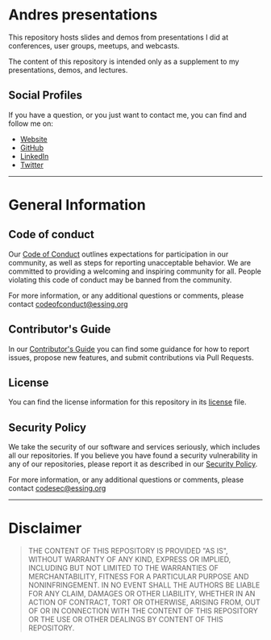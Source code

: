 # Andres presentations

This repository hosts slides and demos from presentations I did at conferences, user groups, meetups, and webcasts.

The content of this repository is intended only as a supplement to my presentations, demos, and lectures.

## Social Profiles

If you have a question, or you just want to contact me, you can find and follow me on:
 - [Website](https://www.andre-essing.de)
 - [GitHub](https://github.com/aessing)
 - [LinkedIn](https://www.linkedin.com/in/aessing/)
 - [Twitter](https://twitter.com/aessing)

---

# General Information

## Code of conduct

Our [Code of Conduct](CODE_OF_CONDUCT.md) outlines expectations for participation in our community, as well as steps for reporting unacceptable behavior. We are committed to providing a welcoming and inspiring community for all. People violating this code of conduct may be banned from the community.

For more information, or any additional questions or comments, please contact [codeofconduct@essing.org](mailto:codeofconduct@essing.org)

## Contributor's Guide

In our [Contributor's Guide](CONTRIBUTING.md) you can find some guidance for how to report issues, propose new features, and submit contributions via Pull Requests.

## License

You can find the license information for this repository in its [license](LICENSE.md) file.

## Security Policy

We take the security of our software and services seriously, which includes all our repositories. 
If you believe you have found a security vulnerability in any of our repositories, please report it as described in our [Security Policy](SECURITY.md).

For more information, or any additional questions or comments, please contact [codesec@essing.org](mailto:codesec@essing.org)

---

# Disclaimer

>THE CONTENT OF THIS REPOSITORY IS PROVIDED "AS IS", WITHOUT WARRANTY OF ANY KIND, EXPRESS OR IMPLIED, INCLUDING BUT NOT LIMITED TO THE WARRANTIES OF MERCHANTABILITY, FITNESS FOR A PARTICULAR PURPOSE AND NONINFRINGEMENT. IN NO EVENT SHALL THE AUTHORS BE LIABLE FOR ANY CLAIM, DAMAGES OR OTHER LIABILITY, WHETHER IN AN ACTION OF CONTRACT, TORT OR OTHERWISE, ARISING FROM, OUT OF OR IN CONNECTION WITH THE CONTENT OF THIS REPOSITORY OR THE USE OR OTHER DEALINGS BY CONTENT OF THIS REPOSITORY.
